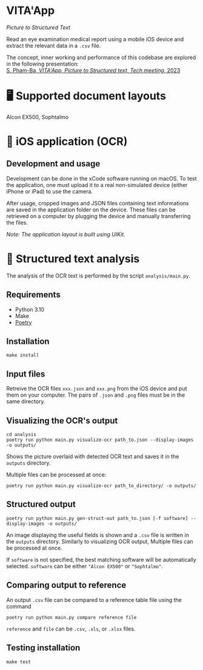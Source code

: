 # VITA'App

_Picture to Structured Text_

Read an eye examination medical report using a mobile iOS device and extract the relevant data in a `.csv` file.

The concept, inner working and performance of this codebase are explored in the following presentation:  
[S. Pham-Ba, *VITA'App, Picture to Structured text, Tech meeting*, 2023](https://github.com/EPFL-ENAC/vita-app/files/10909181/2023.03.06.-.VITA.App.Tech.meeting.pdf)


# 🖥 Supported document layouts

Alcon EX500, Sophtalmo


# 📱 iOS application (OCR)

## Development and usage

Development can be done in the xCode software running on macOS. To test the application, one must upload it to a real non-simulated device (either iPhone or iPad) to use the camera.

After usage, cropped images and JSON files containing text informations are saved in the application folder on the device. These files can be retrieved on a computer by plugging the device and manually transferring the files.

_Note: The application layout is built using UIKit._


# 🧮 Structured text analysis

The analysis of the OCR text is performed by the script `analysis/main.py`.

## Requirements

- Python 3.10
- Make
- [Poetry](https://python-poetry.org/docs/#installation)

## Installation

```
make install
```

## Input files

Retreive the OCR files `xxx.json` and `xxx.png` from the iOS device and put them on your computer. The pairs of `.json` and `.png` files must be in the same directory.

## Visualizing the OCR's output

```
cd analysis
poetry run python main.py visualize-ocr path_to.json --display-images -o outputs/
```
Shows the picture overlaid with detected OCR text and saves it in the `outputs` directory.

Multiple files can be processed at once:
```
poetry run python main.py visualize-ocr path_to_directory/ -o outputs/
```

## Structured output

```
poetry run python main.py gen-struct-out path_to.json [-f software] --display-images -o outputs/
```
An image displaying the useful fields is shown and a `.csv` file is written in the `outputs` directory.
Similarly to visualizing OCR output, Multiple files can be processed at once.

If `software` is not specified, the best matching software will be automatically selected. `software` can be either `"Alcon EX500"` or `"Sophtalmo"`.

## Comparing output to reference

An output `.csv` file can be compared to a reference table file using the command
```
poetry run python main.py compare reference file
```
`reference` and `file` can be `.csv`, `.xls`, or `.xlsx` files.

## Testing installation
```
make test
```
